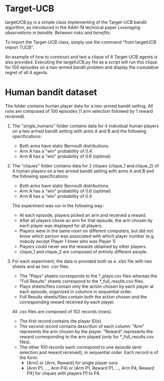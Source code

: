 # Target-UCB

targetUCB.py is a simple class implementing of the Target-UCB bandit algorithm, as introduced in the AAAI-19 technical paper _Leveraging observations in bandits: Between risks and benefits_.

To import the Target-UCB class, simply use the command "from targetUCB import TUCB".

An example of how to construct and test a clique of 4 Target-UCB agents is also provided. 
Executing the targetUCB.py file as a script will run this clique for 100 episodes on a two-armed bandit problem and display the cumulative regret of all 4 agents.


# Human bandit dataset

The folder contains human player data for a two-armed bandit setting. All runs are composed of 100 episodes (1 arm selection followed by 1 reward received).

1. The "single_humans" folder contains data for 4 individual human players on a two armed bandit setting with arms A and B and the following specifications:
	- Both arms have static Bernoulli distributions.
	- Arm A has a "win" probability of 0.4
	- Arm B has a "win" probability of 0.6 (optimal)

2. The "cliques" folder contains data for 2 cliques (clique_1 and clique_2) of 4 human players on a two armed bandit setting with arms A and B and the following specifications:
	- Both arms have static Bernoulli distributions.
	- Arm A has a "win" probability of 0.6 (optimal)
	- Arm B has a "win" probability of 0.4

   The experiment was run in the following way:
	- At each episode, players picked an arm and received a reward.
	- After all players chose an arm for that episode, the arm chosen by each player was displayed for all players.
	- Players were in the same room on different computers, but did not know which person was associated with which player number (e.g. nobody except Player 1 knew who was Player 1)
	- Players could never see the rewards obtained by other players. 
	- clique_1 and clique_2 are composed of entirely different people.

3. For each experiment, the data is provided both as a .xlsx file with two sheets and as two .csv files. 
	- The "Plays" sheets corresponds to the *_plays.csv files whereas the "Full Results" sheets correspond to the *_full_results.csv files.
	- Plays sheets/files contain only the action chosen by each player at each episode, organized in columns in sequential order.
	- Full Results sheets/files contain both the action chosen and the corresponding reward received by each player.


   All .csv files are composed of 102 records (rows).
	- The first record contains the player ID(s)
	- The second record contains descrition of each column: "Arm" represents the arm chosen by the player. "Reward" represents the reward corresponding to the arm played (only for *_full_results.csv files).
	- The other 100 records each correspond to one episode (arm selection and reward received), in sequential order. Each record is of the form:
		- [Arm] or [Arm, Reward] for single player runs
		- [Arm P1, ..., Arm P4] or [Arm P1, Reward P1, ..., Arm P4, Reward P4] for cliques with players P1 to P4.

